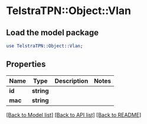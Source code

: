 # TelstraTPN::Object::Vlan

## Load the model package
```perl
use TelstraTPN::Object::Vlan;
```

## Properties
Name | Type | Description | Notes
------------ | ------------- | ------------- | -------------
**id** | **string** |  | 
**mac** | **string** |  | 

[[Back to Model list]](../README.md#documentation-for-models) [[Back to API list]](../README.md#documentation-for-api-endpoints) [[Back to README]](../README.md)



